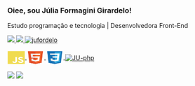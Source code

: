 ### Oiee, sou Júlia Formagini Girardelo!
Estudo programação e tecnologia | Desenvolvedora Front-End  


<div>
 <a href="https://github.com/jufordelo">
  <img height="140em" src="https://github-readme-stats.vercel.app/api?username=jufordelo&show_icons=true&theme=dracula&include_all_commits=true&count_private=true."/>
  <img height="140em" src="https://github-readme-stats.vercel.app/api/top-langs/?username=jufordelo&layout=compact&langs_count=7&theme=dracula&include_all_commits=true&count_private=true."/>
   <img height="140em" src="https://github-readme-streak-stats.herokuapp.com/?user=jufordelo&theme=dracula" alt="jufordelo"/>
   </div>


<div style="display: inline_block"><br>
  <img align="center" alt="Ju-Js" height="30" width="40" src="https://raw.githubusercontent.com/devicons/devicon/master/icons/javascript/javascript-plain.svg">
  <img align="center" alt="Ju-HTML" height="30" width="40" src="https://raw.githubusercontent.com/devicons/devicon/master/icons/html5/html5-original.svg">
  <img align="center" alt="JU-CSS" height="30" width="40" src="https://raw.githubusercontent.com/devicons/devicon/master/icons/css3/css3-original.svg">
  <img align="center" alt="JU-php" height="30" width="40" src="https://images.vexels.com/media/users/3/166470/isolated/preview/73835fa38fba6d35aff9de603dc5044a-icone-da-linguagem-de-programacao-php.png">
</div>
<br>
<div>
    <a href = "mailto:jugini13@gmail.com"><img src="https://img.shields.io/badge/-Gmail-%23333?style=for-the-badge&logo=gmail&logoColor=white" target="_blank"></a>
  <a href="https://instagram.com/juliadello_" target="_blank"><img src="https://img.shields.io/badge/-Instagram-%23E4405F?style=for-the-badge&logo=instagram&logoColor=white" target="_blank"></a>
</div>

